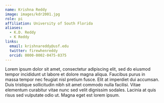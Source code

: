 ```yaml
---
name: Krishna Reddy
image: images/kdr2001.jpg
role: pi
affiliation: University of South Florida
aliases:
  - K.D. Reddy
  - K Reddy
links:
  email: krishnareddy@usf.edu
  twitter: firewhenreddy
  orcid: 0000-0002-0475-8375
---
```


Lorem ipsum dolor sit amet, consectetur adipiscing elit, sed do eiusmod tempor incididunt ut labore et dolore magna aliqua.
Faucibus purus in massa tempor nec feugiat nisl pretium fusce.
Elit at imperdiet dui accumsan.
Duis tristique sollicitudin nibh sit amet commodo nulla facilisi.
Vitae elementum curabitur vitae nunc sed velit dignissim sodales.
Lacinia at quis risus sed vulputate odio ut.
Magna eget est lorem ipsum.
